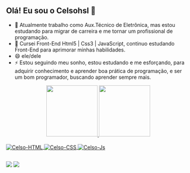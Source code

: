      
    

##  Olá! Eu sou o Celsohsl 👋


- 🔭 Atualmente trabalho como Aux.Técnico de Eletrônica, mas estou estudando para migrar de carreira e  me tornar um profissional de programação.
- 🌱 Cursei Front-End Html5 | Css3 | JavaScript, continuo estudando Front-End para aprimorar minhas habilidades.
- 😄 ele/dele
- ⚡ Estou seguindo meu sonho, estou estudando e me esforçando, para adquirir conhecimento e aprender boa prática de programação, e ser um bom programador, buscando aprender sempre mais.




<div align="center">
  <a href="https://github.com/Celsohsl">
  <img height="140em" src="https://github-readme-stats.vercel.app/api?username=Celsohsl&show_icons=true&theme=algolia&include_all_commits=true&count_private=true"/>
  <img height="140em" src="https://github-readme-stats.vercel.app/api/top-langs/?username=Celsohsl&layout=compact&langs_count=7&theme=algolia"/>
</div>
     
<div style="display: inline_block"><br>
        <img align="center" alt="Celso-HTML" src="https://img.shields.io/badge/HTML5-E34F26?style=for-the-badge&logo=html5&logoColor=white">
        <img align="center" alt="Celso-CSS"  src="https://img.shields.io/badge/CSS3-1572B6?style=for-the-badge&logo=css3&logoColor=white">
        <img align="center" alt="Celso-Js" src="https://img.shields.io/badge/JavaScript-F7DF1E?style=for-the-badge&logo=javascript&logoColor=black">
</div>

     
##
     
 
<div>     
  <a href = "mailto:celsohsl@gmail.com"><img src="https://img.shields.io/badge/Gmail-D14836?style=for-the-badge&logo=gmail&logoColor=white"></a>
  <a href="https://www.linkedin.com/in/celso-henrique-da-silva-lacerda-front-end/" target="_blank"><img src="https://img.shields.io/badge/-LinkedIn-%230077B5?style=for-the-badge&logo=linkedin&logoColor=white" target="_blank"></a> 
</div>    
      
      
    

